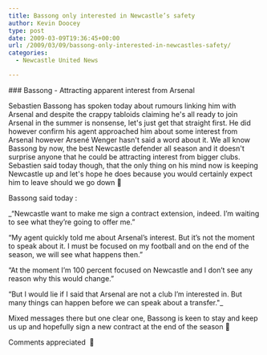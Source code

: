 ```yaml
---
title: Bassong only interested in Newcastle’s safety
author: Kevin Doocey
type: post
date: 2009-03-09T19:36:45+00:00
url: /2009/03/09/bassong-only-interested-in-newcastles-safety/
categories:
  - Newcastle United News

---
```

### Bassong - Attracting apparent interest from Arsenal

Sebastien Bassong has spoken today about rumours linking him with Arsenal and despite the crappy tabloids claiming he's all ready to join Arsenal in the summer is nonsense, let's just get that straight first. He did however confirm his agent approached him about some interest from Arsenal however Arsené Wenger hasn't said a word about it. We all know Bassong by now, the best Newcastle defender all season and it doesn't surprise anyone that he could be attracting interest from bigger clubs. Sebastien said today though, that the only thing on his mind now is keeping Newcastle up and let's hope he does because you would certainly expect him to leave should we go down 🙁

Bassong said today :

_“Newcastle want to make me sign a contract extension, indeed. I’m waiting to see what they’re going to offer me.”</p>

“My agent quickly told me about Arsenal’s interest. But it’s not the moment to speak about it. I must be focused on my football and on the end of the season, we will see what happens then.”

“At the moment I’m 100 percent focused on Newcastle and I don’t see any reason why this would change.”

“But I would lie if I said that Arsenal are not a club I’m interested in. But many things can happen before we can speak about a transfer."_

Mixed messages there but one clear one, Bassong is keen to stay and keep us up and hopefully sign a new contract at the end of the season 🙂

Comments appreciated  🙂
